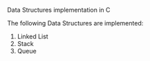Data Structures implementation in C

The following Data Structures are implemented:
1. Linked List
2. Stack
3. Queue
